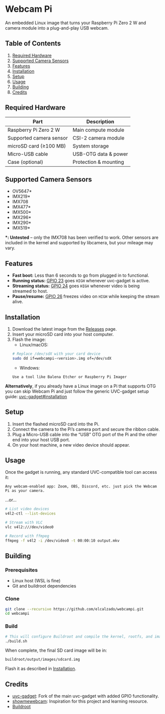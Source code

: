 # Webcam Pi

An embedded Linux image that turns your Raspberry Pi Zero 2 W and camera module into a plug-and-play USB webcam.

## Table of Contents

1. [Required Hardware](#required-hardware)
2. [Supported Camera Sensors](#supported-camera-sensors)
3. [Features](#features)
4. [Installation](#installation)
5. [Setup](#setup)
6. [Usage](#usage)
7. [Building](#building)
8. [Credits](#credits)

## Required Hardware

| Part                    | Description           |
| ----------------------- | --------------------- |
| Raspberry Pi Zero 2 W   | Main compute module   |
| Supported camera sensor | CSI-2 camera module   |
| microSD card (≥100 MB)  | System storage        |
| Micro-USB cable         | USB-OTG data & power  |
| Case (optional)         | Protection & mounting |

## Supported Camera Sensors

- OV5647\*
- IMX219\*
- IMX708
- IMX477\*
- IMX500\*
- IMX296\*
- IMX290\*
- IMX519\*

**\*: Untested** – only the IMX708 has been verified to work. Other sensors are included in the kernel and supported by libcamera, but your mileage may vary.

## Features

- **Fast boot:** Less than 6 seconds to go from plugged in to functional.
- **Running status:** [GPIO 23](https://pinout.xyz/pinout/pin16_gpio23) goes `HIGH` whenever uvc-gadget is active.
- **Streaming status:** [GPIO 24](https://pinout.xyz/pinout/pin18_gpio24) goes `HIGH` whenever video is being streamed to host.
- **Pause/resume:** [GPIO 26](https://pinout.xyz/pinout/pin37_gpio26) freezes video on `HIGH` while keeping the stream alive.

## Installation

1. Download the latest image from the [Releases](https://github.com/elcalzado/webcampi/releases) page.
2. Insert your microSD card into your host computer.
3. Flash the image:
	- Linux/macOS:
   ```bash
   # Replace /dev/sdX with your card device
   sudo dd if=webcampi-<version>.img of=/dev/sdX
   ```
	- Windows:
   ```
   Use a tool like Balena Etcher or Raspberry Pi Imager
   ```

**Alternatively**, if you already have a Linux image on a Pi that supports OTG you can skip Webcam Pi and just follow the generic UVC-gadget setup guide: [uvc-gadget#installation](https://github.com/elcalzado/uvc-gadget#Installation)

## Setup

1. Insert the flashed microSD card into the Pi.
2. Connect the camera to the Pi’s camera port and secure the ribbon cable.
3. Plug a Micro-USB cable into the “USB” OTG port of the Pi and the other end into your host USB port.
4. On your host machine, a new video device should appear.

## Usage

Once the gadget is running, any standard UVC-compatible tool can access it:

```
Any webcam-enabled app: Zoom, OBS, Discord, etc. just pick the Webcam Pi as your camera.
```
...or...
```bash
# List video devices
v4l2‐ctl --list-devices

# Stream with VLC
vlc v4l2:///dev/video0

# Record with ffmpeg
ffmpeg -f v4l2 -i /dev/video0 -t 00:00:10 output.mkv
```

## Building

### Prerequisites

- Linux host (WSL is fine)
- Git and buildroot dependencies

### Clone

```bash
git clone --recursive https://github.com/elcalzado/webcampi.git
cd webcampi
```

### Build

```bash
# This will configure Buildroot and compile the kernel, rootfs, and image
./build.sh
```

When complete, the final SD card image will be in:

```
buildroot/output/images/sdcard.img
```

Flash it as described in [Installation](#installation).

## Credits

- [uvc-gadget](https://github.com/elcalzado/uvc-gadget): Fork of the main uvc-gadget with added GPIO functionality.
- [showmewebcam](https://github.com/showmewebcam/showmewebcam): Inspiration for this project and learning resource.
- [Buildroot](https://gitlab.com/buildroot.org/buildroot)
